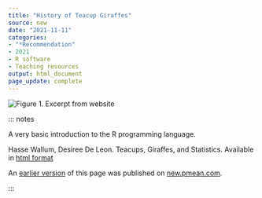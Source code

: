 ```yaml
---
title: "History of Teacup Giraffes"
source: new
date: "2021-11-11"
categories:
- "*Recommendation"
- 2021
- R software
- Teaching resources
output: html_document
page_update: complete
---
```


![Figure 1. Excerpt from website](http://www.pmean.com/new-images/21/teacup-giraffes-01.png)

::: notes

A very basic introduction to the R programming language.

Hasse Wallum, Desiree De Leon. Teacups, Giraffes, and Statistics. Available in [html format][wal1]

[wal1]: https://tinystats.github.io/teacups-giraffes-and-statistics/index.html

An [earlier version][sim2] of this page was published on [new.pmean.com][sim1].

[sim1]: http://new.pmean.com
[sim2]: http://new.pmean.com/teacup-giraffes/

:::
